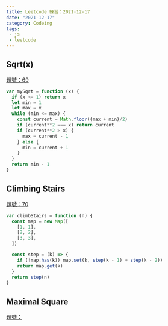 ```yaml
---
title: Leetcode 練習：2021-12-17 
date: "2021-12-17"
category: Codeing
tags:
 - js
 - leetcode
---
```


## Sqrt(x)
[題號：69](https://leetcode.com/problems/sqrtx/)

```js
var mySqrt = function (x) {
  if (x <= 1) return x
  let min = 1
  let max = x
  while (min <= max) {
    const current = Math.floor((max + min)/2)
    if (current**2 === x) return current
    if (current**2 > x) {
      max = current - 1
    } else {
      min = current + 1
    }
  }
  return min - 1
}
```

## Climbing Stairs
[題號：70](https://leetcode.com/problems/climbing-stairs/submissions/)

```js
var climbStairs = function (n) {
  const map = new Map([
    [1, 1],
    [2, 2],
    [3, 3],
  ])

  const step = (k) => {
    if (!map.has(k)) map.set(k, step(k - 1) + step(k - 2))
    return map.get(k)
  }
  return step(n)
}
```
## Maximal Square

[題號：]()

```js

```